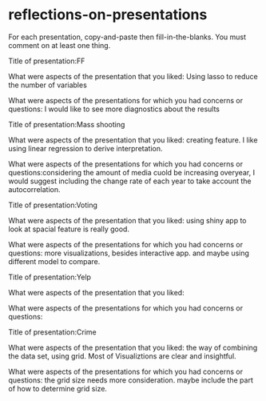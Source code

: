 # reflections-on-presentations

For each presentation, copy-and-paste then fill-in-the-blanks.  You must comment on at least one thing. 



Title of presentation:FF

What were aspects of the presentation that you liked: Using lasso to reduce the number of variables

What were aspects of the presentations for which you had concerns or questions: I would like to see more diagnostics about the results





Title of presentation:Mass shooting

What were aspects of the presentation that you liked: creating feature. I like using linear regression to derive interpretation.

What were aspects of the presentations for which you had concerns or questions:considering the amount of media cuold be increasing overyear, I would suggest including the change rate of each year to take account the autocorrelation.





Title of presentation:Voting

What were aspects of the presentation that you liked: using shiny app to look at spacial feature is really good. 

What were aspects of the presentations for which you had concerns or questions: more visualizations, besides interactive app. and maybe using different model to compare. 









Title of presentation:Yelp

What were aspects of the presentation that you liked: 

What were aspects of the presentations for which you had concerns or questions:








Title of presentation:Crime

What were aspects of the presentation that you liked: the way of combining the data set, using grid. Most of Visualiztions are clear and insightful.

What were aspects of the presentations for which you had concerns or questions: the grid size needs more consideration. maybe include the part of how to determine grid size. 




